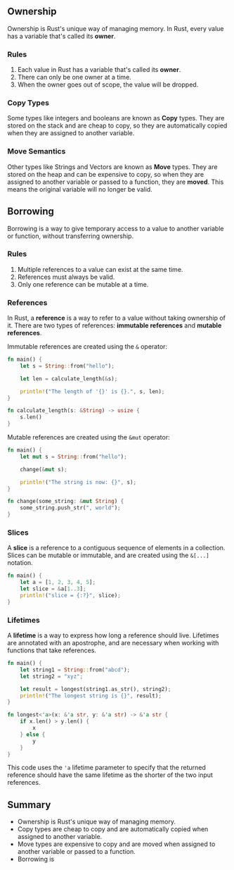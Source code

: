 ## Ownership

Ownership is Rust's unique way of managing memory. In Rust, every value has a variable that's called its **owner**.

### Rules

1. Each value in Rust has a variable that's called its **owner**.
2. There can only be one owner at a time.
3. When the owner goes out of scope, the value will be dropped.

### Copy Types

Some types like integers and booleans are known as **Copy** types. They are stored on the stack and are cheap to copy, so they are automatically copied when they are assigned to another variable.

### Move Semantics

Other types like Strings and Vectors are known as **Move** types. They are stored on the heap and can be expensive to copy, so when they are assigned to another variable or passed to a function, they are **moved**. This means the original variable will no longer be valid.

## Borrowing

Borrowing is a way to give temporary access to a value to another variable or function, without transferring ownership.

### Rules

1. Multiple references to a value can exist at the same time.
2. References must always be valid.
3. Only one reference can be mutable at a time.

### References

In Rust, a **reference** is a way to refer to a value without taking ownership of it. There are two types of references: **immutable references** and **mutable references**.

Immutable references are created using the `&` operator:

```rust
fn main() {
    let s = String::from("hello");

    let len = calculate_length(&s);

    println!("The length of '{}' is {}.", s, len);
}

fn calculate_length(s: &String) -> usize {
    s.len()
}
```

Mutable references are created using the `&mut` operator:

```rust
fn main() {
    let mut s = String::from("hello");

    change(&mut s);

    println!("The string is now: {}", s);
}

fn change(some_string: &mut String) {
    some_string.push_str(", world");
}
```

### Slices

A **slice** is a reference to a contiguous sequence of elements in a collection. Slices can be mutable or immutable, and are created using the `&[...]` notation.

```rust
fn main() {
    let a = [1, 2, 3, 4, 5];
    let slice = &a[1..3];
    println!("slice = {:?}", slice);
}
```

### Lifetimes

A **lifetime** is a way to express how long a reference should live. Lifetimes are annotated with an apostrophe, and are necessary when working with functions that take references.

```rust
fn main() {
    let string1 = String::from("abcd");
    let string2 = "xyz";

    let result = longest(string1.as_str(), string2);
    println!("The longest string is {}", result);
}

fn longest<'a>(x: &'a str, y: &'a str) -> &'a str {
    if x.len() > y.len() {
        x
    } else {
        y
    }
}
```

This code uses the `'a` lifetime parameter to specify that the returned reference should have the same lifetime as the shorter of the two input references.

## Summary

- Ownership is Rust's unique way of managing memory.
- Copy types are cheap to copy and are automatically copied when assigned to another variable.
- Move types are expensive to copy and are moved when assigned to another variable or passed to a function.
- Borrowing is